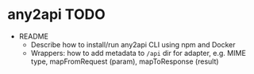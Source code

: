 # any2api TODO

* README
  * Describe how to install/run any2api CLI using npm and Docker
  * Wrappers: how to add metadata to `/api` dir for adapter, e.g. MIME type, mapFromRequest (param), mapToResponse (result)
